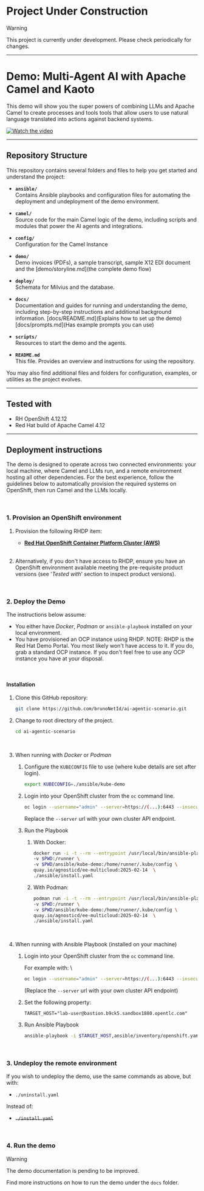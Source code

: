 # **Project Under Construction**

> [!WARNING]  
> This project is currently under development. Please check periodically for changes.

---

# Demo: Multi-Agent AI with Apache Camel and Kaoto

This demo will show you the super powers of combining LLMs and Apache Camel to create processes and tools tools that allow users to use natural language translated into actions against backend systems.

[![Watch the video](https://img.youtube.com/vi/WrBmfaY7IB8/hqdefault.jpg)](https://youtu.be/WrBmfaY7IB8)

---

## Repository Structure

This repository contains several folders and files to help you get started and understand the project:

- **`ansible/`**  
  Contains Ansible playbooks and configuration files for automating the deployment and undeployment of the demo environment.

- **`camel/`**  
  Source code for the main Camel logic of the demo, including scripts and modules that power the AI agents and integrations.

- **`config/`**  
  Configuration for the Camel Instance

- **`demo/`**  
  Demo invoices (PDFs), a sample transcript, sample X12 EDI document and the [demo/storyline.md](the complete demo flow)

- **`deploy/`**  
  Schemata for Milvius and the database.

- **`docs/`**  
  Documentation and guides for running and understanding the demo, including step-by-step instructions and additional background information.
  [docs/README.md](Explains how to set up the demo)
  [docs/prompts.md](Has example prompts you can use)

- **`scripts/`**  
  Resources to start the demo and the agents.

- **`README.md`**  
  This file. Provides an overview and instructions for using the repository.

You may also find additional files and folders for configuration, examples, or utilities as the project evolves.

---

## Tested with

* RH OpenShift 4.12.12
* Red Hat build of Apache Camel 4.12

---

## Deployment instructions

The demo is designed to operate across two connected environments: your local machine, where Camel and LLMs run, and a remote environment hosting all other dependencies. For the best experience, follow the guidelines below to automatically provision the required systems on OpenShift, then run Camel and the LLMs locally.

<br/>

### 1. Provision an OpenShift environment

1. Provision the following RHDP item:
    * [**Red Hat OpenShift Container Platform Cluster (AWS)**](https://demo.redhat.com/catalog?item=babylon-catalog-prod/sandboxes-gpte.ocp-wksp.prod&utm_source=webapp&utm_medium=share-link)

   <br/>

1. Alternatively, if you don't have access to RHDP, ensure you have an OpenShift environment available meeting the pre-requisite product versions (see '_Tested with_' section to inspect product versions).

<br/>

### 2. Deploy the Demo

The instructions below assume:
* You either have _Docker_, _Podman_ or `ansible-playbook` installed on your local environment.
* You have provisioned an OCP instance using RHDP.
NOTE: RHDP is the Red Hat Demo Portal. You most likely won't have access to it. If you do, grab a standard OCP instance. If you don't feel free to use any OCP instance you have at your disposal.
<br/>


#### Installation

1. Clone this GitHub repository:

    ```sh
    git clone https://github.com/brunoNetId/ai-agentic-scenario.git
    ```

1. Change to root directory of the project.

    ```sh
    cd ai-agentic-scenario
    ```

    <br/>

1. When running with _Docker_ or _Podman_
    
    1. Configure the `KUBECONFIG` file to use (where kube details are set after login).

        ```sh
        export KUBECONFIG=./ansible/kube-demo
        ```

    1. Login into your OpenShift cluster from the `oc` command line.

        ```sh
        oc login --username="admin" --server=https://(...):6443 --insecure-skip-tls-verify=true
        ```

        Replace the `--server` url with your own cluster API endpoint.

    1. Run the Playbook

        1. With Docker:
        
            ```sh
            docker run -i -t --rm --entrypoint /usr/local/bin/ansible-playbook \
            -v $PWD:/runner \
            -v $PWD/ansible/kube-demo:/home/runner/.kube/config \
            quay.io/agnosticd/ee-multicloud:2025-02-14  \
            ./ansible/install.yaml
            ```
        
        1. With Podman:
        
            ```sh
            podman run -i -t --rm --entrypoint /usr/local/bin/ansible-playbook \
            -v $PWD:/runner \
            -v $PWD/ansible/kube-demo:/home/runner/.kube/config \
            quay.io/agnosticd/ee-multicloud:2025-02-14  \
            ./ansible/install.yaml

            ```
    <br/>

1. When running with Ansible Playbook (installed on your machine)

    1. Login into your OpenShift cluster from the `oc` command line.

        For example with: \
        ```sh
        oc login --username="admin" --server=https://(...):6443 --insecure-skip-tls-verify=true
        ```
        (Replace the `--server` url with your own cluster API endpoint)

    1. Set the following property:
        ```
        TARGET_HOST="lab-user@bastion.b9ck5.sandbox1880.opentlc.com"
        ```
    2. Run Ansible Playbook
        ```sh
        ansible-playbook -i $TARGET_HOST,ansible/inventory/openshift.yaml ./ansible/install.yaml
        ```

<br/>

### 3. Undeploy the remote environment

If you wish to undeploy the demo, use the same commands as above, but with:
 - `./uninstall.yaml`

Instead of:
 - ~~`./install.yaml`~~


<br/>

### 4. Run the demo

> [!WARNING]  
> The demo documentation is pending to be improved.

Find more instructions on how to run the demo under the `docs` folder.
